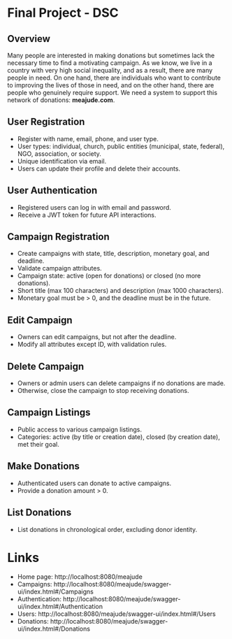 # Final Project - DSC

## Overview

Many people are interested in making donations but sometimes lack the necessary time to find a motivating campaign. As we know, we live in a country with very high social inequality, and as a result, there are many people in need. On one hand, there are individuals who want to contribute to improving the lives of those in need, and on the other hand, there are people who genuinely require support. We need a system to support this network of donations: **meajude.com**.

## User Registration

- Register with name, email, phone, and user type.
- User types: individual, church, public entities (municipal, state, federal), NGO, association, or society.
- Unique identification via email.
- Users can update their profile and delete their accounts.

## User Authentication

- Registered users can log in with email and password.
- Receive a JWT token for future API interactions.

## Campaign Registration

- Create campaigns with state, title, description, monetary goal, and deadline.
- Validate campaign attributes.
- Campaign state: active (open for donations) or closed (no more donations).
- Short title (max 100 characters) and description (max 1000 characters).
- Monetary goal must be > 0, and the deadline must be in the future.

## Edit Campaign

- Owners can edit campaigns, but not after the deadline.
- Modify all attributes except ID, with validation rules.

## Delete Campaign

- Owners or admin users can delete campaigns if no donations are made.
- Otherwise, close the campaign to stop receiving donations.

## Campaign Listings

- Public access to various campaign listings.
- Categories: active (by title or creation date), closed (by creation date), met their goal.

## Make Donations

- Authenticated users can donate to active campaigns.
- Provide a donation amount > 0.

## List Donations

- List donations in chronological order, excluding donor identity.

# Links

- Home page: http://localhost:8080/meajude
- Campaigns: http://localhost:8080/meajude/swagger-ui/index.html#/Campaigns
- Authentication: http://localhost:8080/meajude/swagger-ui/index.html#/Authentication
- Users: http://localhost:8080/meajude/swagger-ui/index.html#/Users
- Donations: http://localhost:8080/meajude/swagger-ui/index.html#/Donations

